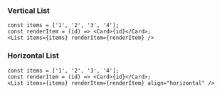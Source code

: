 ### Vertical List

    const items = ['1', '2', '3', '4'];
    const renderItem = (id) => <Card>{id}</Card>;
    <List items={items} renderItem={renderItem} />

### Horizontal List

    const items = ['1', '2', '3', '4'];
    const renderItem = (id) => <Card>{id}</Card>;
    <List items={items} renderItem={renderItem} align="horizontal" />
